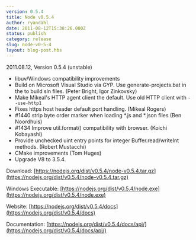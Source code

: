 ```yaml
---
version: 0.5.4
title: Node v0.5.4
author: ryandahl
date: 2011-08-12T15:38:26.000Z
status: publish
category: release
slug: node-v0-5-4
layout: blog-post.hbs
---
```


2011.08.12, Version 0.5.4 (unstable)

* libuv/Windows compatibility improvements
* Build on Microsoft Visual Studio via GYP. Use generate-projects.bat in the to build sln files. (Peter Bright, Igor Zinkovsky)
* Make Mikeal's HTTP agent client the default. Use old HTTP client with `--use-http1`
* Fixes https host header default port handling. (Mikeal Rogers)
* #1440 strip byte order marker when loading \*.js and \*.json files (Ben Noordhuis)
* #1434 Improve util.format() compatibility with browser. (Koichi Kobayashi)
* Provide unchecked uint entry points for integer Buffer.read/writeInt methods. (Robert Mustacchi)
* CMake improvements (Tom Huges)
* Upgrade V8 to 3.5.4.

Download: [https://nodejs.org/dist/v0.5.4/node-v0.5.4.tar.gz](https://nodejs.org/dist/v0.5.4/node-v0.5.4.tar.gz)

Windows Executable: [https://nodejs.org/dist/v0.5.4/node.exe](https://nodejs.org/dist/v0.5.4/node.exe)

Website: [https://nodejs.org/dist/v0.5.4/docs](https://nodejs.org/dist/v0.5.4/docs)

Documentation: [https://nodejs.org/dist/v0.5.4/docs/api/](https://nodejs.org/dist/v0.5.4/docs/api/)
